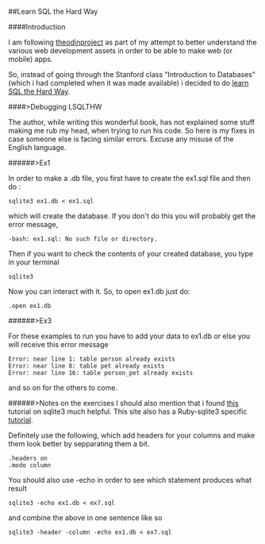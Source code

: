 ##Learn SQL the Hard Way

####Introduction

I am following [theodinproject](http://http://www.theodinproject.com/web-development-101/databases?ref=lnav) as part of my attempt to better understand the various web development assets in order to be able to make web (or mobile) apps.

So, instead of going through the Stanford class "Introduction to Databases" (which i had completed when it was made available) i decided to do [learn SQL the Hard Way](http://sql.learncodethehardway.org/book/).

####>Debugging LSQLTHW

The author, while writing this wonderful book, has not explained some stuff making me rub my head, when trying to run his code. So here is my fixes in case someone else is facing similar errors. Excuse any misuse of the English language.

######>Ex1

In order to make a .db file, you first have to create the ex1.sql file and then do :
```
sqlite3 ex1.db < ex1.sql
```
which will create the database. If you don't do this you will probably get the error message, 

```
-bash: ex1.sql: No such file or directory.
```

Then if you want to check the contents of your created database, you type in your terminal 
```
sqlite3
```
Now you can interact with it. So, to open ex1.db just do:
```
.open ex1.db
```
######>Ex3

For these examples to run you have to add your data to ex1.db or else you will receive this error message
```
Error: near line 1: table person already exists
Error: near line 8: table pet already exists
Error: near line 16: table person_pet already exists
```
and so on for the others to come.

######>Notes on the exercises
I should also mention that i found [this](http://zetcode.com/db/sqlite/) tutorial on sqlite3 much helpful. This site also has a Ruby-sqlite3 specific [tutorial](http://zetcode.com/db/sqliteruby/).

Definitely use the following, which add headers for your columns and make them look better by sepparating them a bit. 
```
.headers on
.mode column
```
You should also use -echo in order to see which statement produces what result 
```
sqlite3 -echo ex1.db < ex7.sql
```
and combine the above in one sentence like so
```
sqlite3 -header -column -echo ex1.db < ex7.sql
```